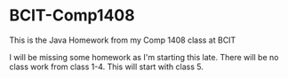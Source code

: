 BCIT-Comp1408
=============

This is the Java Homework from my Comp 1408 class at BCIT

I will be missing some homework as I'm starting this late. There will be no class work from class 1-4. This will start with class 5.
